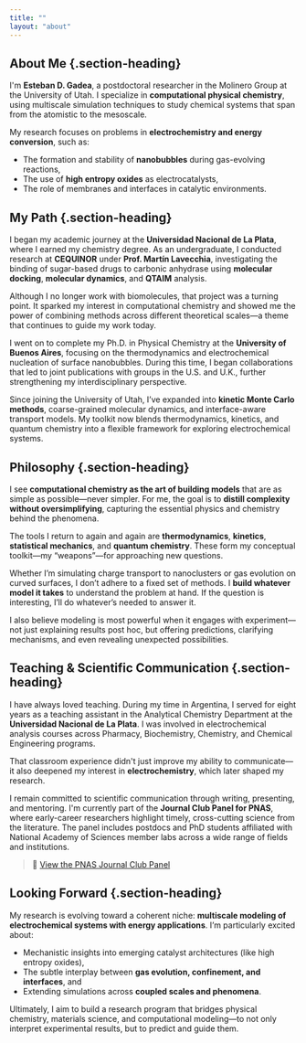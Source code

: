 ```yaml
---
title: ""
layout: "about"
---
```


<div class="about-content">

## About Me {.section-heading}

I'm **Esteban D. Gadea**, a postdoctoral researcher in the Molinero Group at the University of Utah. I specialize in **computational physical chemistry**, using multiscale simulation techniques to study chemical systems that span from the atomistic to the mesoscale.

My research focuses on problems in **electrochemistry and energy conversion**, such as:
- The formation and stability of **nanobubbles** during gas-evolving reactions,
- The use of **high entropy oxides** as electrocatalysts,
- The role of membranes and interfaces in catalytic environments.

## My Path {.section-heading}

I began my academic journey at the **Universidad Nacional de La Plata**, where I earned my chemistry degree. As an undergraduate, I conducted research at **CEQUINOR** under **Prof. Martín Lavecchia**, investigating the binding of sugar-based drugs to carbonic anhydrase using **molecular docking**, **molecular dynamics**, and **QTAIM** analysis.

Although I no longer work with biomolecules, that project was a turning point. It sparked my interest in computational chemistry and showed me the power of combining methods across different theoretical scales—a theme that continues to guide my work today.

I went on to complete my Ph.D. in Physical Chemistry at the **University of Buenos Aires**, focusing on the thermodynamics and electrochemical nucleation of surface nanobubbles. During this time, I began collaborations that led to joint publications with groups in the U.S. and U.K., further strengthening my interdisciplinary perspective.

Since joining the University of Utah, I’ve expanded into **kinetic Monte Carlo methods**, coarse-grained molecular dynamics, and interface-aware transport models. My toolkit now blends thermodynamics, kinetics, and quantum chemistry into a flexible framework for exploring electrochemical systems.

## Philosophy {.section-heading}

I see **computational chemistry as the art of building models** that are as simple as possible—never simpler. For me, the goal is to **distill complexity without oversimplifying**, capturing the essential physics and chemistry behind the phenomena.

The tools I return to again and again are **thermodynamics**, **kinetics**, **statistical mechanics**, and **quantum chemistry**. These form my conceptual toolkit—my “weapons”—for approaching new questions.

Whether I’m simulating charge transport to nanoclusters or gas evolution on curved surfaces, I don’t adhere to a fixed set of methods. I **build whatever model it takes** to understand the problem at hand. If the question is interesting, I’ll do whatever’s needed to answer it.

I also believe modeling is most powerful when it engages with experiment—not just explaining results post hoc, but offering predictions, clarifying mechanisms, and even revealing unexpected possibilities.

## Teaching & Scientific Communication {.section-heading}

I have always loved teaching. During my time in Argentina, I served for eight years as a teaching assistant in the Analytical Chemistry Department at the **Universidad Nacional de La Plata**. I was involved in electrochemical analysis courses across Pharmacy, Biochemistry, Chemistry, and Chemical Engineering programs.

That classroom experience didn't just improve my ability to communicate—it also deepened my interest in **electrochemistry**, which later shaped my research.

I remain committed to scientific communication through writing, presenting, and mentoring. I'm currently part of the **Journal Club Panel for PNAS**, where early-career researchers highlight timely, cross-cutting science from the literature. The panel includes postdocs and PhD students affiliated with National Academy of Sciences member labs across a wide range of fields and institutions.

> 🔗 [View the PNAS Journal Club Panel](https://www.pnas.org/journal-club/journal-club-panelists)

## Looking Forward {.section-heading}

My research is evolving toward a coherent niche: **multiscale modeling of electrochemical systems with energy applications**. I’m particularly excited about:
- Mechanistic insights into emerging catalyst architectures (like high entropy oxides),
- The subtle interplay between **gas evolution, confinement, and interfaces**, and
- Extending simulations across **coupled scales and phenomena**.

Ultimately, I aim to build a research program that bridges physical chemistry, materials science, and computational modeling—to not only interpret experimental results, but to predict and guide them.

</div>
